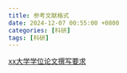 ```yaml
---
title: 参考文献格式
date: 2024-12-07 00:55:00 +0800
categories: [科研]
tags: [科研]
---
```



[xx大学学位论文撰写要求](http://gd.whut.edu.cn/zhgl/gzzd/xxwj/xw/202210/t20221018_538416.shtml)

